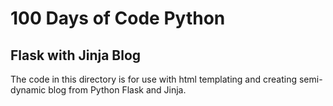 # 100 Days of Code Python

## Flask with Jinja Blog
The code in this directory is for use with html templating and
creating semi-dynamic blog from Python Flask and Jinja. 